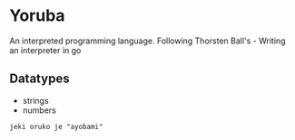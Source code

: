 # Yoruba
An interpreted programming language.
Following Thorsten Ball's - Writing an interpreter in go

## Datatypes
- strings
- numbers


```
jeki oruko je "ayobami"
```
